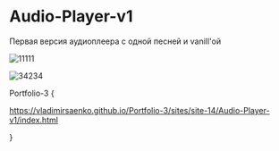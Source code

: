 # Audio-Player-v1
 
Первая версия аудиоплеера с одной песней и vanill'ой

![11111](https://user-images.githubusercontent.com/56477695/115112143-ca1bf600-9f8c-11eb-8442-5eff22a88af0.jpg)

![34234](https://user-images.githubusercontent.com/56477695/115112146-d011d700-9f8c-11eb-80b1-d19e46709767.jpg)

Portfolio-3 {

https://vladimirsaenko.github.io/Portfolio-3/sites/site-14/Audio-Player-v1/index.html

}
